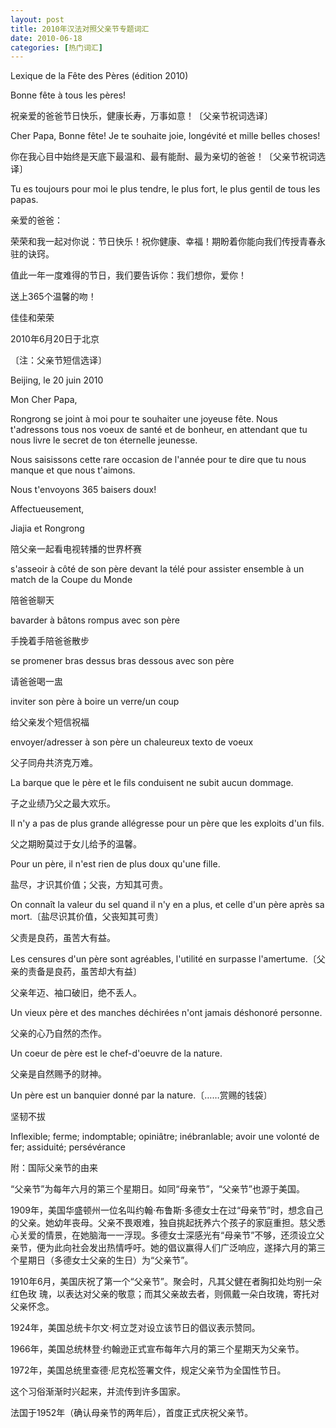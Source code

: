 ```yaml
---
layout: post
title: 2010年汉法对照父亲节专题词汇
date: 2010-06-18
categories: [热门词汇]  
---
```


Lexique de la Fête des Pères (édition 2010)



Bonne fête à tous les pères!

祝亲爱的爸爸节日快乐，健康长寿，万事如意！〔父亲节祝词选译〕

Cher Papa, Bonne fête! Je te souhaite joie, longévité et mille belles choses!

你在我心目中始终是天底下最温和、最有能耐、最为亲切的爸爸！〔父亲节祝词选译〕

Tu es toujours pour moi le plus tendre, le plus fort, le plus gentil de tous les papas.

亲爱的爸爸：

荣荣和我一起对你说：节日快乐！祝你健康、幸福！期盼着你能向我们传授青春永驻的诀窍。

值此一年一度难得的节日，我们要告诉你：我们想你，爱你！

送上365个温馨的吻！

佳佳和荣荣

2010年6月20日于北京

〔注：父亲节短信选译〕

Beijing, le 20 juin 2010

Mon Cher Papa,

Rongrong se joint à moi pour te souhaiter une joyeuse fête. Nous t'adressons tous nos voeux de santé et de bonheur, en attendant que tu nous livre le secret de ton éternelle jeunesse.

Nous saisissons cette rare occasion de l'année pour te dire que tu nous manque et que nous t'aimons.

Nous t'envoyons 365 baisers doux!

Affectueusement,

Jiajia et Rongrong

陪父亲一起看电视转播的世界杯赛

s'asseoir à côté de son père devant la télé pour assister ensemble à un match de la Coupe du Monde

陪爸爸聊天

bavarder à bâtons rompus avec son père

手挽着手陪爸爸散步

se promener bras dessus bras dessous avec son père

请爸爸喝一盅

inviter son père à boire un verre/un coup

给父亲发个短信祝福

envoyer/adresser à son père un chaleureux texto de voeux

父子同舟共济克万难。

La barque que le père et le fils conduisent ne subit aucun dommage.

子之业绩乃父之最大欢乐。

Il n'y a pas de plus grande allégresse pour un père que les exploits d'un fils.

父之期盼莫过于女儿给予的温馨。

Pour un père, il n'est rien de plus doux qu'une fille.

盐尽，才识其价值；父丧，方知其可贵。

On connaît la valeur du sel quand il n'y en a plus, et celle d'un père après sa mort.〔盐尽识其价值，父丧知其可贵〕

父责是良药，虽苦大有益。

Les censures d'un père sont agréables, l'utilité en surpasse l'amertume.〔父亲的责备是良药，虽苦却大有益〕

父亲年迈、袖口破旧，绝不丢人。

Un vieux père et des manches déchirées n'ont jamais déshonoré personne.

父亲的心乃自然的杰作。

Un coeur de père est le chef-d'oeuvre de la nature.

父亲是自然赐予的财神。

Un père est un banquier donné par la nature.〔……赏赐的钱袋〕





坚韧不拔

Inflexible; ferme; indomptable; opiniâtre; inébranlable; avoir une volonté de fer; assiduité; persévérance



附：国际父亲节的由来

“父亲节”为每年六月的第三个星期日。如同“母亲节”，“父亲节”也源于美国。

1909年，美国华盛顿州一位名叫约翰·布鲁斯·多德女士在过“母亲节”时，想念自己的父亲。她幼年丧母。父亲不畏艰难，独自挑起抚养六个孩子的家庭重担。慈父悉心关爱的情景，在她脑海一一浮现。多德女士深感光有“母亲节”不够，还须设立父亲节，便为此向社会发出热情呼吁。她的倡议赢得人们广泛响应，遂择六月的第三个星期日（多德女士父亲的生日）为“父亲节”。

1910年6月，美国庆祝了第一个“父亲节”。聚会时，凡其父健在者胸扣处均别一朵红色玫 瑰，以表达对父亲的敬意；而其父亲故去者，则佩戴一朵白玫瑰，寄托对父亲怀念。

1924年，美国总统卡尔文·柯立芝对设立该节日的倡议表示赞同。

1966年，美国总统林登·约翰逊正式宣布每年六月的第三个星期天为父亲节。

1972年，美国总统里查德·尼克松签署文件，规定父亲节为全国性节日。

这个习俗渐渐时兴起来，并流传到许多国家。

法国于1952年（确认母亲节的两年后），首度正式庆祝父亲节。
